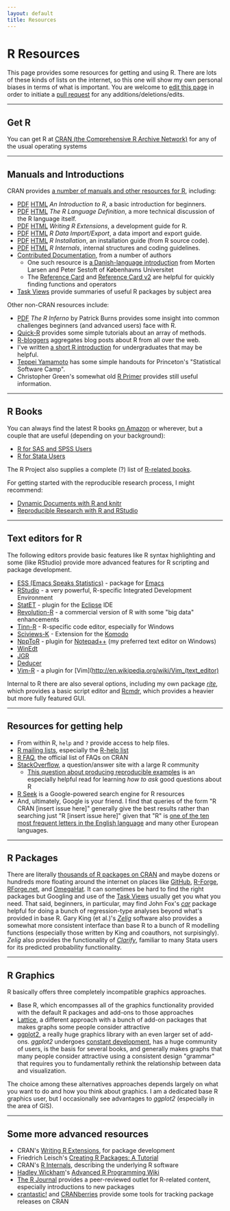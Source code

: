 ```yaml
---
layout: default
title: Resources
---
```


# R Resources #

This page provides some resources for getting and using R. There are lots of these kinds of lists on the internet, so this one will show my own personal biases in terms of what is important. You are welcome to [edit this page](https://github.com/leeper/Rcourse/edit/gh-pages/Resources.md) in order to initiate a [pull request](https://github.com/leeper/Rcourse/pulls) for any additions/deletions/edits.

---
## Get R ##

You can get R at [CRAN (the Comprehensive R Archive Network)](http://cran.r-project.org/) for any of the usual operating systems

---
## Manuals and Introductions ##
CRAN provides [a number of manuals and other resources for R](http://cran.r-project.org/manuals.html), including:
* [PDF](http://cran.r-project.org/doc/manuals/R-intro.pdf)
[HTML](http://cran.r-project.org/doc/manuals/R-intro.html) _An Introduction to R_, a basic introduction for beginners.
* [PDF](http://cran.r-project.org/doc/manuals/R-lang.pdf) [HTML](http://cran.r-project.org/doc/manuals/R-lang.html) _The R Language Definition_, a more technical discussion of the R language itself.
* [PDF](http://cran.r-project.org/doc/manuals/R-exts.pdf) [HTML](http://cran.r-project.org/doc/manuals/R-exts.html) _Writing R Extensions_, a development guide for R.
* [PDF](http://cran.r-project.org/doc/manuals/R-data.pdf) [HTML](http://cran.r-project.org/doc/manuals/R-data.html) _R Data Import/Export_, a data import and export guide.
* [PDF](http://cran.r-project.org/doc/manuals/R-admin.pdf) [HTML](http://cran.r-project.org/doc/manuals/R-admin.html) _R Installation_, an installation guide (from R source code).
* [PDF](http://cran.r-project.org/doc/manuals/R-ints.pdf) [HTML](http://cran.r-project.org/doc/manuals/R-ints.html) _R Internals_, internal structures and coding guidelines.
* [Contributed Documentation](http://cran.r-project.org/other-docs.html), from a number of authors
  * One such resource is [a Danish-language introduction](http://cran.r-project.org/doc/contrib/Larsen+Sestof-noter-om-R.pdf) from Morten Larsen and Peter Sestoft of Københavns Universitet
  * The [Reference Card](http://cran.r-project.org/doc/contrib/refcard.pdf) and [Reference Card v2](http://cran.r-project.org/doc/contrib/Baggott-refcard-v2.pdf) are helpful for quickly finding functions and operators
* [Task Views](http://cran.r-project.org/web/views/) provide summaries of useful R packages by subject area

Other non-CRAN resources include:
* [PDF](http://lib.stat.cmu.edu/S/Spoetry/Tutor/R_inferno.pdf) *The R Inferno* by Patrick Burns provides some insight into common challenges beginners (and advanced users) face with R.
* [Quick-R](http://www.statmethods.net/) provides some simple tutorials about an array of methods.
* [R-bloggers](http://www.r-bloggers.com/) aggregates blog posts about R from all over the web.
* I've written [a short R introduction](/Intro2R/Intro2R.pdf) for undergraduates that may be helpful.
* [Teppei Yamamoto](http://web.mit.edu/teppei/www/teaching.html) has some simple handouts for Princeton's "Statistical Software Camp".
* Christopher Green's somewhat old [R Primer](http://www.stat.washington.edu/cggreen/rprimer/) provides still useful information.

---
## R Books ##
You can always find the latest R books [on Amazon](http://www.amazon.com/s/ref=sr_nr_n_1?rh=n%3A271582011%2Ck%3Ar&keywords=r&ie=UTF8&qid=1379429658&rnid=2941120011) or wherever, but a couple that are useful (depending on your background):
* [R for SAS and SPSS Users](http://books.google.dk/books?id=9kMy0CBTegYC&dq=r+for+stata+users&source=gbs_navlinks_s)
* [R for Stata Users](http://books.google.dk/books?id=Altdh0pTQ2oC&dq=r+for+stata+users&source=gbs_navlinks_s)

The R Project also supplies a complete (?) list of [R-related books](http://www.r-project.org/doc/bib/R-books.html).

For getting started with the reproducible research process, I might recommend:
* [Dynamic Documents with R and knitr](http://books.google.dk/books?id=QZwAAAAAQBAJ&dq=yihui+xie&source=gbs_navlinks_s)
* [Reproducible Research with R and RStudio](http://books.google.dk/books?id=u-nuzKGvoZwC&dq=reproducible+research+with+r&source=gbs_navlinks_s)

---
## Text editors for R ##
The following editors provide basic features like R syntax highlighting and some (like RStudio) provide more advanced features for R scripting and package development.
* [ESS (Emacs Speaks Statistics)](http://ess.r-project.org/) - package for [Emacs](https://www.gnu.org/software/emacs/)
* [RStudio](http://www.rstudio.com/ide/) - a very powerful, R-specific Integrated Development Environment
* [StatET](http://www.walware.de/goto/statet) - plugin for the [Eclipse](http://www.eclipse.org/eclipse/) IDE
* [Revolution-R](http://www.revolutionanalytics.com/products/revolution-r.php) - a commercial version of R with some "big data" enhancements
* [Tinn-R](http://www.sciviews.org/Tinn-R/) - R-specific code editor, especially for Windows
* [Sciviews-K](http://www.sciviews.org/SciViews-K) - Extension for the [Komodo](http://www.activestate.com/komodo-ide)
* [NppToR](http://sourceforge.net/projects/npptor/) - plugin for [Notepad++](http://notepad-plus-plus.org/) (my preferred text editor on Windows)
* [WinEdt](http://www.winedt.com/)
* [JGR](http://rforge.net/JGR/)
* [Deducer](http://www.deducer.org/pmwiki/pmwiki.php)
* [Vim-R](http://www.vim.org/scripts/script.php?script_id=2628) - a plugin for [Vim](http://en.wikipedia.org/wiki/Vim_(text_editor)

Internal to R there are also several options, including my own package [*rite*](http://cran.r-project.org/web/packages/rite/), which provides a basic script editor and [Rcmdr](http://socserv.mcmaster.ca/jfox/Misc/Rcmdr/), which provides a heavier but more fully featured GUI.


---
## Resources for getting help ##
* From within R, `help` and `?` provide access to help files.
* [R mailing lists](http://www.r-project.org/mail.html), especially the [R-help list](https://stat.ethz.ch/mailman/listinfo/r-help)
* [R FAQ](http://cran.r-project.org/doc/FAQ/R-FAQ.html), the official list of FAQs on CRAN
* [StackOverflow](http://stackoverflow.com/questions/tagged/r), a question/answer site with a large R community
  * [This question about producing reproducible examples](http://stackoverflow.com/questions/5963269/how-to-make-a-great-r-reproducible-example) is an especially helpful read for learning *how to ask* good questions about R
* [R Seek](http://www.rseek.org/) is a Google-powered search engine for R resources
* And, ultimately, Google is your friend. I find that queries of the form "R CRAN [insert issue here]" generally give the best results rather than searching just "R [insert issue here]" given that "R" is [one of the ten most frequent letters in the English language](http://en.wikipedia.org/wiki/Letter_frequency#Relative_frequencies_of_letters_in_the_English_language) and many other European languages.


---
## R Packages ##
There are literally [thousands of R packages on CRAN](http://cran.r-project.org/web/packages/) and maybe dozens or hundreds more floating around the internet on places like [GitHub](https://github.com/), [R-Forge](http://r-forge.r-project.org/), [RForge.net](http://www.rforge.net/), and [OmegaHat](http://www.omegahat.org/). It can sometimes be hard to find the right packages but Googling and use of the [Task Views](http://cran.r-project.org/web/views/) usually get you what you need. That said, beginners, in particular, may find John Fox's [*car*](http://cran.r-project.org/web/packages/car/index.html) package helpful for doing a bunch of regression-type analyses beyond what's provided in base R. Gary King (et al.)'s [*Zelig*](http://gking.harvard.edu/zelig) software also provides a somewhat more consistent interface than base R to a bunch of R modelling functions (especially those written by King and coauthors, not surpisingly). *Zelig* also provides the functionality of [*Clarify*](http://gking.harvard.edu/clarify), familiar to many Stata users for its predicted probability functionality.


---
## R Graphics ##
R basically offers three completely incompatible graphics approaches.
* Base R, which encompasses all of the graphics functionality provided with the default R packages and add-ons to those approaches
* [Lattice](http://cran.r-project.org/web/packages/lattice/index.html), a different approach with a bunch of add-on packages that makes graphs some people consider attractive
* [ggplot2](http://ggplot2.org/), a really huge graphics library with an even larger set of add-ons. *ggplot2* undergoes [constant development](https://github.com/hadley/ggplot2), has a huge community of users, is the basis for several books, and generally makes graphs that many people consider attractive using a consistent design "grammar" that requires you to fundamentally rethink the relationship between data and visualization.

The choice among these alternatives approaches depends largely on what you want to do and how you think about graphics. I am a dedicated base R graphics user, but I occasionally see advantages to *ggplot2* (especially in the area of GIS).

---
## Some more advanced resources ##
* CRAN's [Writing R Extensions](http://cran.r-project.org/doc/manuals/r-release/R-exts.pdf), for package development
* Friedrich Leisch's [Creating R Packages: A Tutorial](http://cran.r-project.org/doc/contrib/Leisch-CreatingPackages.pdf)
* CRAN's [R Internals](http://cran.r-project.org/doc/manuals/r-release/R-ints.pdf), describing the underlying R software
* [Hadley Wickham](http://had.co.nz/)'s [Advanced R Programming Wiki](http://adv-r.had.co.nz/)
* [The R Journal](http://journal.r-project.org/) provides a peer-reviewed outlet for R-related content, especially introductions to new packages
* [crantastic!](http://crantastic.org/) and [CRANberries](http://dirk.eddelbuettel.com/cranberries/) provide some tools for tracking package releases on CRAN
